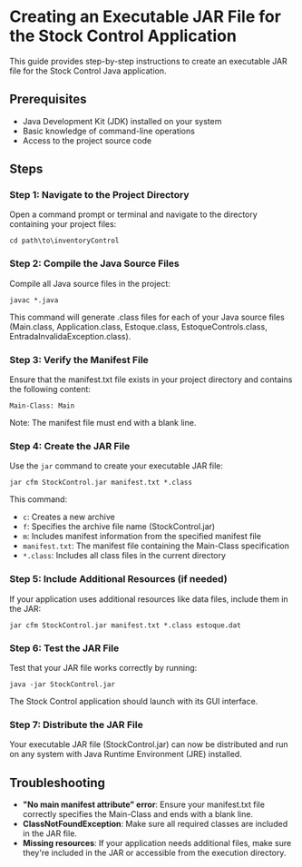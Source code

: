 # Creating an Executable JAR File for the Stock Control Application

This guide provides step-by-step instructions to create an executable JAR file for the Stock Control Java application.

## Prerequisites

- Java Development Kit (JDK) installed on your system
- Basic knowledge of command-line operations
- Access to the project source code

## Steps

### Step 1: Navigate to the Project Directory

Open a command prompt or terminal and navigate to the directory containing your project files:

```
cd path\to\inventoryControl
```

### Step 2: Compile the Java Source Files

Compile all Java source files in the project:

```
javac *.java
```

This command will generate .class files for each of your Java source files (Main.class, Application.class, Estoque.class, EstoqueControls.class, EntradaInvalidaException.class).

### Step 3: Verify the Manifest File

Ensure that the manifest.txt file exists in your project directory and contains the following content:

```
Main-Class: Main

```

Note: The manifest file must end with a blank line.

### Step 4: Create the JAR File

Use the `jar` command to create your executable JAR file:

```
jar cfm StockControl.jar manifest.txt *.class
```

This command:
- `c`: Creates a new archive
- `f`: Specifies the archive file name (StockControl.jar)
- `m`: Includes manifest information from the specified manifest file
- `manifest.txt`: The manifest file containing the Main-Class specification
- `*.class`: Includes all class files in the current directory

### Step 5: Include Additional Resources (if needed)

If your application uses additional resources like data files, include them in the JAR:

```
jar cfm StockControl.jar manifest.txt *.class estoque.dat
```

### Step 6: Test the JAR File

Test that your JAR file works correctly by running:

```
java -jar StockControl.jar
```

The Stock Control application should launch with its GUI interface.

### Step 7: Distribute the JAR File

Your executable JAR file (StockControl.jar) can now be distributed and run on any system with Java Runtime Environment (JRE) installed.

## Troubleshooting

- **"No main manifest attribute" error**: Ensure your manifest.txt file correctly specifies the Main-Class and ends with a blank line.
- **ClassNotFoundException**: Make sure all required classes are included in the JAR file.
- **Missing resources**: If your application needs additional files, make sure they're included in the JAR or accessible from the execution directory.